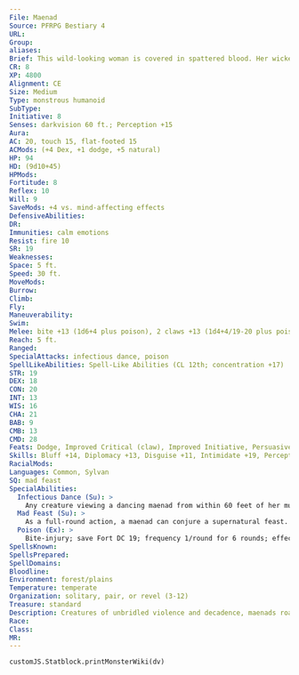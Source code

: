 ```yaml
---
File: Maenad
Source: PFRPG Bestiary 4
URL: 
Group: 
aliases: 
Brief: This wild-looking woman is covered in spattered blood. Her wicked smile reveals sharp teeth and her eyes suggest insanity.
CR: 8
XP: 4800
Alignment: CE
Size: Medium
Type: monstrous humanoid
SubType: 
Initiative: 8
Senses: darkvision 60 ft.; Perception +15
Aura: 
AC: 20, touch 15, flat-footed 15
ACMods: (+4 Dex, +1 dodge, +5 natural)
HP: 94
HD: (9d10+45)
HPMods: 
Fortitude: 8
Reflex: 10
Will: 9
SaveMods: +4 vs. mind-affecting effects
DefensiveAbilities: 
DR: 
Immunities: calm emotions
Resist: fire 10
SR: 19
Weaknesses: 
Space: 5 ft.
Speed: 30 ft.
MoveMods: 
Burrow: 
Climb: 
Fly: 
Maneuverability: 
Swim: 
Melee: bite +13 (1d6+4 plus poison), 2 claws +13 (1d4+4/19-20 plus poison)
Reach: 5 ft.
Ranged: 
SpecialAttacks: infectious dance, poison
SpellLikeAbilities: Spell-Like Abilities (CL 12th; concentration +17)  At Will-murderous commandUM (DC 16), polypurpose panaceaUM, rage  3/day-bull's strength, charm monster (DC 19), mad hallucinationUM (DC 17), vampiric touch
STR: 19
DEX: 18
CON: 20
INT: 13
WIS: 16
CHA: 21
BAB: 9
CMB: 13
CMD: 28
Feats: Dodge, Improved Critical (claw), Improved Initiative, Persuasive, Power Attack
Skills: Bluff +14, Diplomacy +13, Disguise +11, Intimidate +19, Perception +15, Sense Motive +9
RacialMods: 
Languages: Common, Sylvan
SQ: mad feast
SpecialAbilities:
  Infectious Dance (Su): >
    Any creature viewing a dancing maenad from within 60 feet of her must succeed at a DC 19 Will save or be affected as if by confusion for 1 hour. For every four creatures affected by this ability, the maenad gains 1d10 temporary hit points and her Charisma score increases by 1; these benefits end if the affected creatures break free of the dance.
  Mad Feast (Su): >
    As a full-round action, a maenad can conjure a supernatural feast. Creatures eating from this feast gain a +2 bonus to Strength and Constitution, 1d8 temporary hit points, and a +4 morale bonus on fear saves for 12 hours. Creatures affected also take a -4 penalty on Will saving throws (this penalty does not apply on saves against fear), and find it more compelling to engage in debauchery, excess, and violence.
  Poison (Ex): >
    Bite-injury; save Fort DC 19; frequency 1/round for 6 rounds; effect 1d3 Con; cure 2 consecutive saves.
SpellsKnown: 
SpellsPrepared: 
SpellDomains: 
Bloodline: 
Environment: forest/plains
Temperature: temperate
Organization: solitary, pair, or revel (3-12)
Treasure: standard
Description: Creatures of unbridled violence and decadence, maenads roam the world inviting others to join in on their debased revels. Though they can otherwise pass for humans, maenads appear bestial when raging or engaging in a bloody revel. They consume massive amounts of wine and food, cause fights, and tear their foes limb from limb. They control people's minds, subconsciously inviting them to engage in their bloody festivities and fostering urges that lead to excesses of hunger, lust, anger, and violence. Maenads can live for thousands of years. They insinuate themselves into normal society before attempting to influence the community. They travel their entire lives in search of creatures to influence into debauchery, cannibalism, and gluttony.
Race: 
Class: 
MR: 
---
```

```dataviewjs
customJS.Statblock.printMonsterWiki(dv)
```

